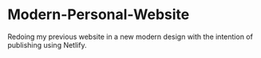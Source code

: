 # Modern-Personal-Website
Redoing my previous website in a new modern design with the intention of publishing using Netlify.
